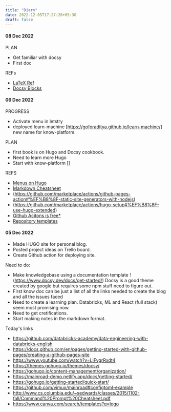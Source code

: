 ```yaml
---
title: "Diary"
date: 2022-12-05T17:27:26+05:30
draft: false
---
```


#### 08 Dec 2022
PLAN
- Get familiar with docsy
- First doc

REFs
- [LaTeX Ref](https://en.wikibooks.org/wiki/LaTeX/Mathematics)
- [Docsy Blocks](https://www.docsy.dev/docs/adding-content/shortcodes/)
#### 06 Dec 2022
PROGRESS
- Activate menu in letstry
- deployed learn-machine [https://goforaditya.github.io/learn-machine/] new name for know-platform.


PLAN
- first book is on Hugo and Docsy cookbook.
- Need to learn more Hugo
- Start with know-platform []

REFS

- [Menus on Hugo](https://gohugo.io/content-management/menus/)
- [Markdown Cheatsheet](https://github.com/adam-p/markdown-here/wiki/Markdown-Cheatsheet)
- (https://github.com/marketplace/actions/github-pages-action#%EF%B8%8F-static-site-generators-with-nodejs)
- (https://github.com/marketplace/actions/hugo-setup#%EF%B8%8F-use-hugo-extended)
- [Github Acitons is free*](https://docs.github.com/en/billing/managing-billing-for-github-actions/about-billing-for-github-actions)
- [Repository templates](https://github.blog/2019-06-06-generate-new-repositories-with-repository-templates/)

#### 05 Dec 2022

- Made HUGO site for personal blog.
- Posted project ideas on Trello board.
- Create Github action for deploying site.

Need to do:
- Make knowledgebase using a documentation template !(https://www.docsy.dev/docs/get-started/) Docsy is a good theme created by google but requires some npm stuff need to figure out.
- First know doc can be just a list of all the links needed to create the blog and all the issues faced
- Need to create a learning plan. Databricks, ML and React (full stack) seem most promising now.
- Need to get cretifications.
- Start making notes in the markdown format.

Today's links
- https://github.com/databricks-academy/data-engineering-with-databricks-english
- https://docs.github.com/en/pages/getting-started-with-github-pages/creating-a-github-pages-site
- https://www.youtube.com/watch?v=LIFvgrRxdt4
- https://themes.gohugo.io/themes/docsy/
- https://gohugo.io/content-management/organization/
- https://mainroad-demo.netlify.app/docs/getting-started/
- https://gohugo.io/getting-started/quick-start/
- https://github.com/vimux/mainroad#configtoml-example
- http://www.cs.columbia.edu/~sedwards/classes/2015/1102-fall/Command%20Prompt%20Cheatsheet.pdf
- https://www.canva.com/search/templates?q=logo



